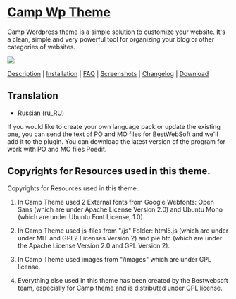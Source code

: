 <a href="http://bestwebsoft.com/theme/camp/" target=_blank>Camp Wp Theme</a>
====

Camp Wordpress theme is a simple solution to customize your website. It's a clean, simple and very powerful tool for organizing your blog or other categories of websites.

<img src="http://bestwebsoft.com/wp-content/uploads/2014/01/camp-banner-wp.jpg" />

<a href="http://bestwebsoft.com/theme/camp/#description" target=_blank>Description</a> | 
<a href="http://bestwebsoft.com/theme/camp/#installation" target=_blank>Installation</a> | 
<a href="http://bestwebsoft.com/theme/camp/#faq" target=_blank>FAQ</a> | 
<a href="http://bestwebsoft.com/theme/camp/#screenshots" target=_blank>Screenshots</a> | 
<a href="http://bestwebsoft.com/theme/camp/#changelog" target=_blank>Changelog</a> | 
<a href="http://bestwebsoft.com/theme/camp/#download" target=_blank>Download</a>

Translation
-----------------------------
* Russian (ru_RU)

If you would like to create your own language pack or update the existing one, you can send the text of PO and MO files for BestWebSoft and we'll add it to the plugin. You can download the latest version of the program for work with PO and MO files Poedit.


Copyrights for Resources used in this theme.
-----------------------------

Copyrights for Resources used in this theme.

1. In Camp Theme used 2 External fonts from Google Webfonts: Open Sans (which are under Apache License Version 2.0) and Ubuntu Mono (which are under Ubuntu Font License, 1.0).

2. In Camp Theme used js-files from "/js" Folder: html5.js (which are under under MIT and GPL2 Licenses Version 2) and pie.htc (which are under the Apache License Version 2.0 and GPL Version 2).

3. In Camp Theme used images from "/images" which are under GPL license.

4. Everything else used in this theme has been created by the Bestwebsoft team,
especially for Camp theme and is distributed under GPL license.
